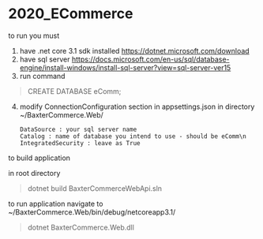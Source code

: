 # 2020_ECommerce

to run you must 
1) have .net core 3.1 sdk installed https://dotnet.microsoft.com/download
2) have sql server https://docs.microsoft.com/en-us/sql/database-engine/install-windows/install-sql-server?view=sql-server-ver15
3) run command 
> CREATE DATABASE eComm;
4) modify ConnectionConfiguration section in appsettings.json in directory ~/BaxterCommerce.Web/
    ```
    DataSource : your sql server name
    Catalog : name of database you intend to use - should be eComm\n
    IntegratedSecurity : leave as True
    ```
to build application

in root directory
> dotnet build BaxterCommerceWebApi.sln

to run application
navigate to ~/BaxterCommerce.Web/bin/debug/netcoreapp3.1/
> dotnet BaxterCommerce.Web.dll
